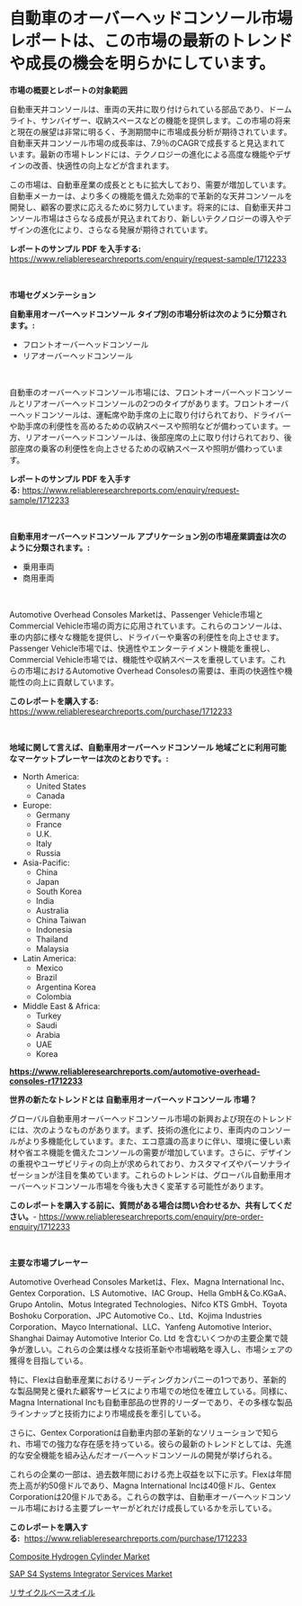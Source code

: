 <p><h1>自動車のオーバーヘッドコンソール市場レポートは、この市場の最新のトレンドや成長の機会を明らかにしています。</h1></p><p><strong>市場の概要とレポートの対象範囲</strong></p>
<p><p>自動車天井コンソールは、車両の天井に取り付けられている部品であり、ドームライト、サンバイザー、収納スペースなどの機能を提供します。この市場の将来と現在の展望は非常に明るく、予測期間中に市場成長分析が期待されています。自動車天井コンソール市場の成長率は、7.9％のCAGRで成長すると見込まれています。最新の市場トレンドには、テクノロジーの進化による高度な機能やデザインの改善、快適性の向上などが含まれます。</p><p>この市場は、自動車産業の成長とともに拡大しており、需要が増加しています。自動車メーカーは、より多くの機能を備えた効率的で革新的な天井コンソールを開発し、顧客の要求に応えるために努力しています。将来的には、自動車天井コンソール市場はさらなる成長が見込まれており、新しいテクノロジーの導入やデザインの進化により、さらなる発展が期待されています。</p></p>
<p><strong>レポートのサンプル PDF を入手する:</strong> <a href="https://www.reliableresearchreports.com/enquiry/request-sample/1712233">https://www.reliableresearchreports.com/enquiry/request-sample/1712233</a></p>
<p>&nbsp;</p>
<p><strong>市場セグメンテーション</strong></p>
<p><strong>自動車用オーバーヘッドコンソール タイプ別の市場分析は次のように分類されます。:</strong></p>
<p><ul><li>フロントオーバーヘッドコンソール</li><li>リアオーバーヘッドコンソール</li></ul></p>
<p>&nbsp;</p>
<p><p>自動車のオーバーヘッドコンソール市場には、フロントオーバーヘッドコンソールとリアオーバーヘッドコンソールの2つのタイプがあります。フロントオーバーヘッドコンソールは、運転席や助手席の上に取り付けられており、ドライバーや助手席の利便性を高めるための収納スペースや照明などが備わっています。一方、リアオーバーヘッドコンソールは、後部座席の上に取り付けられており、後部座席の乗客の利便性を向上させるための収納スペースや照明が備わっています。</p></p>
<p><strong>レポートのサンプル PDF を入手する:</strong>&nbsp;<a href="https://www.reliableresearchreports.com/enquiry/request-sample/1712233">https://www.reliableresearchreports.com/enquiry/request-sample/1712233</a></p>
<p>&nbsp;</p>
<p><strong> 自動車用オーバーヘッドコンソール アプリケーション別の市場産業調査は次のように分類されます。:</strong></p>
<p><ul><li>乗用車両</li><li>商用車両</li></ul></p>
<p>&nbsp;</p>
<p><p>Automotive Overhead Consoles Marketは、Passenger Vehicle市場とCommercial Vehicle市場の両方に応用されています。これらのコンソールは、車の内部に様々な機能を提供し、ドライバーや乗客の利便性を向上させます。Passenger Vehicle市場では、快適性やエンターテイメント機能を重視し、Commercial Vehicle市場では、機能性や収納スペースを重視しています。これらの市場におけるAutomotive Overhead Consolesの需要は、車両の快適性や機能性の向上に貢献しています。</p></p>
<p><strong>このレポートを購入する:</strong>&nbsp; <a href="https://www.reliableresearchreports.com/purchase/1712233">https://www.reliableresearchreports.com/purchase/1712233</a></p>
<p>&nbsp;</p>
<p><strong>地域に関して言えば、自動車用オーバーヘッドコンソール 地域ごとに利用可能なマーケットプレーヤーは次のとおりです。:</strong></p>
<p><ul>
    <li>
        North America:
        <ul>
            <li>United States</li>
            <li>Canada</li>
        </ul>
    </li>
    <li>
        Europe:
        <ul>
            <li>Germany</li>
            <li>France</li>
            <li>U.K.</li>
            <li>Italy</li>
            <li>Russia</li>
        </ul>
    </li>
    <li>
        Asia-Pacific:
        <ul>
            <li>China</li>
            <li>Japan</li>
            <li>South Korea</li>
            <li>India</li>
            <li>Australia</li>
            <li>China Taiwan</li>
            <li>Indonesia</li>
            <li>Thailand</li>
            <li>Malaysia</li>
        </ul>
    </li>
    <li>
        Latin America:
        <ul>
            <li>Mexico</li>
            <li>Brazil</li>
            <li>Argentina Korea</li>
            <li>Colombia</li>
        </ul>
    </li>
    <li>
        Middle East & Africa:
        <ul>
            <li>Turkey</li>
            <li>Saudi</li>
            <li>Arabia</li>
            <li>UAE</li>
            <li>Korea</li>
        </ul>
    </li>
    </ul></p>
<p><strong><a href="https://www.reliableresearchreports.com/automotive-overhead-consoles-r1712233">https://www.reliableresearchreports.com/automotive-overhead-consoles-r1712233</a></strong>&nbsp;</p>
<p><strong>世界の新たなトレンドとは 自動車用オーバーヘッドコンソール 市場？</strong></p>
<p><p>グローバル自動車用オーバーヘッドコンソール市場の新興および現在のトレンドには、次のようなものがあります。まず、技術の進化により、車両内のコンソールがより多機能化しています。また、エコ意識の高まりに伴い、環境に優しい素材や省エネ機能を備えたコンソールの需要が増加しています。さらに、デザインの重視やユーザビリティの向上が求められており、カスタマイズやパーソナライゼーションが注目を集めています。これらのトレンドは、グローバル自動車用オーバーヘッドコンソール市場を今後も大きく変革する可能性があります。</p></p>
<p><strong>このレポートを購入する前に、質問がある場合は問い合わせるか、共有してください。</strong>- <a href="https://www.reliableresearchreports.com/enquiry/pre-order-enquiry/1712233">https://www.reliableresearchreports.com/enquiry/pre-order-enquiry/1712233</a></p>
<p>&nbsp;</p>
<p><strong>主要な市場プレーヤー</strong></p>
<p><p>Automotive Overhead Consoles Marketは、Flex、Magna International Inc、Gentex Corporation、LS Automotive、IAC Group、Hella GmbH＆Co.KGaA、Grupo Antolin、Motus Integrated Technologies、Nifco KTS GmbH、Toyota Boshoku Corporation、JPC Automotive Co.、Ltd、Kojima Industries Corporation、Mayco International、LLC、Yanfeng Automotive Interior、Shanghai Daimay Automotive Interior Co. Ltd を含むいくつかの主要企業で競争が激しい。これらの企業は様々な技術革新や市場戦略を導入し、市場シェアの獲得を目指している。</p><p>特に、Flexは自動車産業におけるリーディングカンパニーの1つであり、革新的な製品開発と優れた顧客サービスにより市場での地位を確立している。同様に、Magna International Incも自動車部品の世界的リーダーであり、その多様な製品ラインナップと技術力により市場成長を牽引している。</p><p>さらに、Gentex Corporationは自動車内部の革新的なソリューションで知られ、市場での強力な存在感を持っている。彼らの最新のトレンドとしては、先進的な安全機能を組み込んだオーバーヘッドコンソールの開発が挙げられる。</p><p>これらの企業の一部は、過去数年間における売上収益を以下に示す。Flexは年間売上高が約50億ドルであり、Magna International Incは40億ドル、Gentex Corporationは20億ドルである。これらの数字は、自動車オーバーヘッドコンソール市場における主要プレーヤーがどれだけ成長しているかを示している。</p></p>
<p><strong>このレポートを購入する:</strong>&nbsp;&nbsp;<a href="https://www.reliableresearchreports.com/purchase/1712233">https://www.reliableresearchreports.com/purchase/1712233</a></p>
<p><p><a href="https://www.linkedin.com/pulse/composite-hydrogen-cylinder-market-research-report-forecasted-nxr9f?trackingId=203BWEaiKat5YXG2bwzQ%2BA%3D%3D">Composite Hydrogen Cylinder Market</a></p><p><a href="https://www.linkedin.com/pulse/sap-s4-systems-integrator-services-market-size-evaluating-4jegc?trackingId=IcdCI7Y4Tco9gGpp6JS7nQ%3D%3D">SAP S4 Systems Integrator Services Market</a></p><p><a href="https://github.com/zoetazuur/Market-Research-Report-List-1/blob/main/227606419699.md">リサイクルベースオイル</a></p></p>